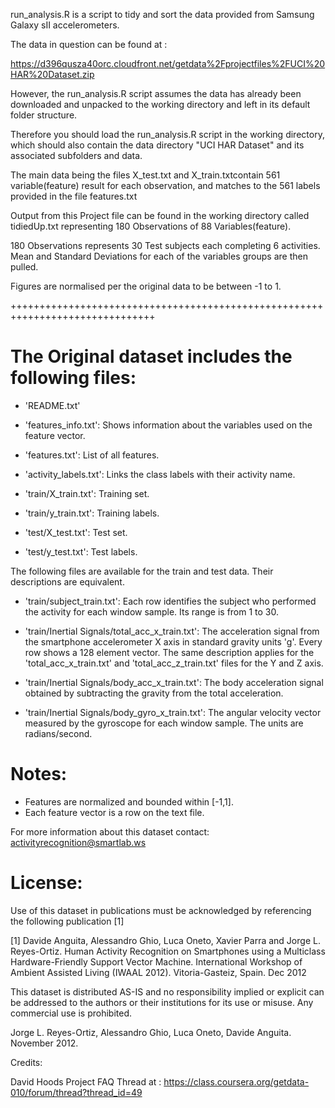 run_analysis.R is a script to tidy and sort the data provided from Samsung Galaxy sII accelerometers. 

The data in question can be found at : 

https://d396qusza40orc.cloudfront.net/getdata%2Fprojectfiles%2FUCI%20HAR%20Dataset.zip

However, the run_analysis.R script assumes the data has already been downloaded and unpacked to the working directory and left in its default folder structure. 

Therefore you should load the run_analysis.R script in the working directory, which should also contain the data directory "UCI HAR Dataset" and its associated subfolders and data.

The main data being the files X_test.txt and X_train.txtcontain 561 variable(feature) result for each observation, and matches to the 561 labels provided in the file features.txt

Output from this Project file can be found in the working directory called tidiedUp.txt representing 180 Observations of 88 Variables(feature).

180 Observations represents 30 Test subjects each completing 6 activities. 
Mean and Standard Deviations for each of the variables groups are then pulled.  

Figures are normalised per the original data to be between -1 to 1.

+++++++++++++++++++++++++++++++++++++++++++++++++++++++++++++++++++++++++++++++

The Original dataset includes the following files:
=========================================

- 'README.txt'

- 'features_info.txt': Shows information about the variables used on the feature vector.

- 'features.txt': List of all features.

- 'activity_labels.txt': Links the class labels with their activity name.

- 'train/X_train.txt': Training set.

- 'train/y_train.txt': Training labels.

- 'test/X_test.txt': Test set.

- 'test/y_test.txt': Test labels.

The following files are available for the train and test data. Their descriptions are equivalent. 

- 'train/subject_train.txt': Each row identifies the subject who performed the activity for each window sample. Its range is from 1 to 30. 

- 'train/Inertial Signals/total_acc_x_train.txt': The acceleration signal from the smartphone accelerometer X axis in standard gravity units 'g'. Every row shows a 128 element vector. The same description applies for the 'total_acc_x_train.txt' and 'total_acc_z_train.txt' files for the Y and Z axis. 

- 'train/Inertial Signals/body_acc_x_train.txt': The body acceleration signal obtained by subtracting the gravity from the total acceleration. 

- 'train/Inertial Signals/body_gyro_x_train.txt': The angular velocity vector measured by the gyroscope for each window sample. The units are radians/second. 

Notes: 
======
- Features are normalized and bounded within [-1,1].
- Each feature vector is a row on the text file.

For more information about this dataset contact: activityrecognition@smartlab.ws

License:
========
Use of this dataset in publications must be acknowledged by referencing the following publication [1] 

[1] Davide Anguita, Alessandro Ghio, Luca Oneto, Xavier Parra and Jorge L. Reyes-Ortiz. Human Activity Recognition on Smartphones using a Multiclass Hardware-Friendly Support Vector Machine. International Workshop of Ambient Assisted Living (IWAAL 2012). Vitoria-Gasteiz, Spain. Dec 2012

This dataset is distributed AS-IS and no responsibility implied or explicit can be addressed to the authors or their institutions for its use or misuse. Any commercial use is prohibited.

Jorge L. Reyes-Ortiz, Alessandro Ghio, Luca Oneto, Davide Anguita. November 2012.


Credits:

David Hoods Project FAQ Thread at : 
https://class.coursera.org/getdata-010/forum/thread?thread_id=49
